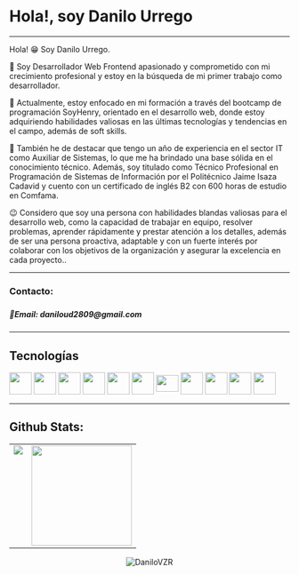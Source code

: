 <h1>Hola!, soy Danilo Urrego</h1>
<hr/>
<p>Hola! 😁 Soy Danilo Urrego.<p/>

<p>🤠 Soy Desarrollador Web Frontend apasionado y comprometido con mi crecimiento profesional y estoy en la búsqueda de mi primer trabajo como desarrollador. <p/>

<p>🧠 Actualmente, estoy enfocado en mi formación a través del bootcamp de programación SoyHenry, orientado en el desarrollo web, donde estoy adquiriendo habilidades valiosas en las últimas tecnologías y tendencias en el campo, además de soft skills.<p/>

<p>🌟 También he de destacar que tengo un año de experiencia en el sector IT como Auxiliar de Sistemas, lo que me ha brindado una base sólida en el conocimiento técnico. Además, soy titulado como Técnico Profesional en Programación de Sistemas de Información por el Politécnico Jaime Isaza Cadavid y cuento con un certificado de inglés B2 con 600 horas de estudio en Comfama.<p/>

<p>😉 Considero que soy una persona con habilidades blandas valiosas para el desarrollo web, como la capacidad de trabajar en equipo, resolver problemas, aprender rápidamente y prestar atención a los detalles, además de ser una persona proactiva, adaptable y con un fuerte interés por colaborar con los objetivos de la organización y asegurar la excelencia en cada proyecto..</p>

<hr/>
<h3>Contacto:<h3/>
<h5>🔸Email: daniloud2809@gmail.com <h5/>
<hr/>

<h2>Tecnologías</h2>

<div style="margin-bottom: 1rem">
  <img align="center" heigth="30" width="40" src="https://cdn.jsdelivr.net/gh/devicons/devicon/icons/html5/html5-original.svg" />
  <img align="center" heigth="30" width="40" src="https://cdn.jsdelivr.net/gh/devicons/devicon/icons/css3/css3-original.svg" />
  <img align="center" heigth="30" width="40" src="https://cdn.jsdelivr.net/gh/devicons/devicon/icons/javascript/javascript-original.svg" />
  <img align="center" heigth="30" width="40" src="https://cdn.jsdelivr.net/gh/devicons/devicon/icons/mysql/mysql-original.svg" />
  <img align="center" heigth="30" width="40" src="https://cdn.jsdelivr.net/gh/devicons/devicon/icons/postgresql/postgresql-original.svg" />
  <img align="center" heigth="30" width="40" src="https://cdn.jsdelivr.net/gh/devicons/devicon/icons/react/react-original.svg" />
  <img align="center" height="30" width="40" src="https://cdn.jsdelivr.net/gh/devicons/devicon/icons/redux/redux-original.svg" />
  <img align="center" heigth="30" width="40" src="https://cdn.jsdelivr.net/gh/devicons/devicon/icons/nodejs/nodejs-original.svg" />
  <img align="center" heigth="30" width="40" src="https://cdn.jsdelivr.net/gh/devicons/devicon/icons/express/express-original.svg" />
  <img align="center" heigth="30" width="40" src="https://cdn.jsdelivr.net/gh/devicons/devicon/icons/sass/sass-original.svg" />
  <img align="center" heigth="30" width="40" src="https://cdn.jsdelivr.net/gh/devicons/devicon/icons/less/less-plain-wordmark.svg" />
</div>
<hr />

## Github Stats:

<table>
  <tr>
    <td valign="top"><img src="https://github-readme-stats.vercel.app/api/top-langs/?username=DaniloVZR&theme=radical&card_width=450em&hide_border=true"/></td>
    <td valign="top"><img height="180em" src="https://github-readme-stats.vercel.app/api?username=DaniloVZR&show_icons=true&hide_border=true&&count_private=true&include_all_commits=true&theme=radical&hide_stars=false" /></td>
  </tr>
</table>
<div align="center">  
  <img align="center" src="https://github-readme-streak-stats.herokuapp.com/?user=DaniloVZR&theme=transparent" alt="DaniloVZR" />
</div>
<br>



          
